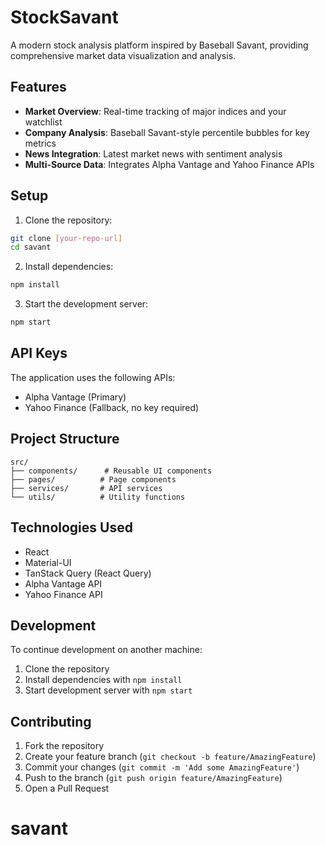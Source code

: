 # StockSavant

A modern stock analysis platform inspired by Baseball Savant, providing comprehensive market data visualization and analysis.

## Features

- **Market Overview**: Real-time tracking of major indices and your watchlist
- **Company Analysis**: Baseball Savant-style percentile bubbles for key metrics
- **News Integration**: Latest market news with sentiment analysis
- **Multi-Source Data**: Integrates Alpha Vantage and Yahoo Finance APIs

## Setup

1. Clone the repository:
```bash
git clone [your-repo-url]
cd savant
```

2. Install dependencies:
```bash
npm install
```

3. Start the development server:
```bash
npm start
```

## API Keys

The application uses the following APIs:
- Alpha Vantage (Primary)
- Yahoo Finance (Fallback, no key required)

## Project Structure

```
src/
├── components/      # Reusable UI components
├── pages/          # Page components
├── services/       # API services
└── utils/          # Utility functions
```

## Technologies Used

- React
- Material-UI
- TanStack Query (React Query)
- Alpha Vantage API
- Yahoo Finance API

## Development

To continue development on another machine:

1. Clone the repository
2. Install dependencies with `npm install`
3. Start development server with `npm start`

## Contributing

1. Fork the repository
2. Create your feature branch (`git checkout -b feature/AmazingFeature`)
3. Commit your changes (`git commit -m 'Add some AmazingFeature'`)
4. Push to the branch (`git push origin feature/AmazingFeature`)
5. Open a Pull Request
# savant
